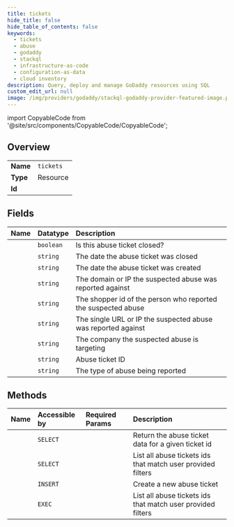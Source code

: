 ```yaml
---
title: tickets
hide_title: false
hide_table_of_contents: false
keywords:
  - tickets
  - abuse
  - godaddy    
  - stackql
  - infrastructure-as-code
  - configuration-as-data
  - cloud inventory
description: Query, deploy and manage GoDaddy resources using SQL
custom_edit_url: null
image: /img/providers/godaddy/stackql-godaddy-provider-featured-image.png
---
```


import CopyableCode from '@site/src/components/CopyableCode/CopyableCode';




## Overview
<table><tbody>
<tr><td><b>Name</b></td><td><code>tickets</code></td></tr>
<tr><td><b>Type</b></td><td>Resource</td></tr>
<tr><td><b>Id</b></td><td><CopyableCode code="godaddy.abuse.tickets" /></td></tr>
</tbody></table>

## Fields
| Name | Datatype | Description |
|:-----|:---------|:------------|
| <CopyableCode code="closed" /> | `boolean` | Is this abuse ticket closed? |
| <CopyableCode code="closedAt" /> | `string` | The date the abuse ticket was closed |
| <CopyableCode code="createdAt" /> | `string` | The date the abuse ticket was created |
| <CopyableCode code="domainIp" /> | `string` | The domain or IP the suspected abuse was reported against |
| <CopyableCode code="reporter" /> | `string` | The shopper id of the person who reported the suspected abuse |
| <CopyableCode code="source" /> | `string` | The single URL or IP the suspected abuse was reported against |
| <CopyableCode code="target" /> | `string` | The company the suspected abuse is targeting |
| <CopyableCode code="ticketId" /> | `string` | Abuse ticket ID |
| <CopyableCode code="type" /> | `string` | The type of abuse being reported |
## Methods
| Name | Accessible by | Required Params | Description |
|:-----|:--------------|:----------------|:------------|
| <CopyableCode code="get_ticket_info" /> | `SELECT` | <CopyableCode code="ticket_id" /> | Return the abuse ticket data for a given ticket id |
| <CopyableCode code="get_tickets" /> | `SELECT` |  | List all abuse tickets ids that match user provided filters |
| <CopyableCode code="create_ticket" /> | `INSERT` |  | Create a new abuse ticket |
| <CopyableCode code="_get_tickets" /> | `EXEC` |  | List all abuse tickets ids that match user provided filters |
